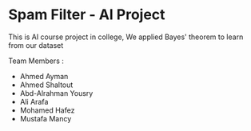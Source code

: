 # Spam Filter - AI Project

This is AI course project in college, We applied Bayes' theorem to learn from our dataset

Team Members :
  - Ahmed Ayman
  - Ahmed Shaltout
  - Abd-Alrahman Yousry
  - Ali Arafa
  - Mohamed Hafez
  - Mustafa Mancy
